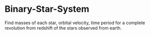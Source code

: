 # Binary-Star-System
Find masses of each star, orbital velocity, time period for a complete revolution from redshift of the stars observed from earth.
